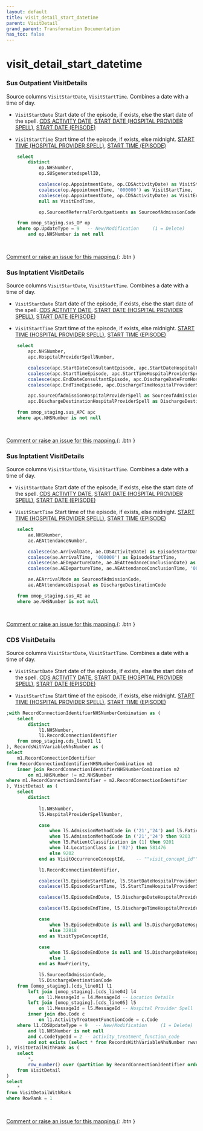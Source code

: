 ```yaml
---
layout: default
title: visit_detail_start_datetime
parent: VisitDetail
grand_parent: Transformation Documentation
has_toc: false
---
```

# visit_detail_start_datetime
### Sus Outpatient VisitDetails
Source columns  `VisitStartDate`, `VisitStartTime`.
Combines a date with a time of day.

* `VisitStartDate` Start date of the episode, if exists, else the start date of the spell. [CDS ACTIVITY DATE](https://www.datadictionary.nhs.uk/data_elements/cds_activity_date.html), [START DATE (HOSPITAL PROVIDER SPELL)](https://www.datadictionary.nhs.uk/data_elements/start_date__hospital_provider_spell_.html), [START DATE (EPISODE)](https://www.datadictionary.nhs.uk/data_elements/start_date__episode_.html)

* `VisitStartTime` Start time of the episode, if exists, else midnight. [START TIME (HOSPITAL PROVIDER SPELL)](https://www.datadictionary.nhs.uk/data_elements/start_time__hospital_provider_spell_.html), [START TIME (EPISODE)](https://www.datadictionary.nhs.uk/data_elements/start_time__episode_.html)

```sql
	select  
		distinct
			op.NHSNumber,
			op.SUSgeneratedspellID,

			coalesce(op.AppointmentDate, op.CDSActivityDate) as VisitStartDate,  -- visit_start_date
			coalesce(op.AppointmentTime, '000000') as VisitStartTime,  -- visit_start_time
			coalesce(op.AppointmentDate, op.CDSActivityDate) as VisitEndDate,
			null as VisitEndTime,

			op.SourceofReferralForOutpatients as SourceofAdmissionCode

	from omop_staging.sus_OP op
	where op.UpdateType = 9   -- New/Modification     (1 = Delete)
		and op.NHSNumber is not null

	
```


[Comment or raise an issue for this mapping.](https://github.com/answerdigital/oxford-omop-data-mapper/issues/new?title=OMOP%20VisitDetail%20table%20visit_detail_start_datetime%20field%20Sus%20Outpatient%20VisitDetails%20mapping){: .btn }
### Sus Inptatient VisitDetails
Source columns  `VisitStartDate`, `VisitStartTime`.
Combines a date with a time of day.

* `VisitStartDate` Start date of the episode, if exists, else the start date of the spell. [CDS ACTIVITY DATE](https://www.datadictionary.nhs.uk/data_elements/cds_activity_date.html), [START DATE (HOSPITAL PROVIDER SPELL)](https://www.datadictionary.nhs.uk/data_elements/start_date__hospital_provider_spell_.html), [START DATE (EPISODE)](https://www.datadictionary.nhs.uk/data_elements/start_date__episode_.html)

* `VisitStartTime` Start time of the episode, if exists, else midnight. [START TIME (HOSPITAL PROVIDER SPELL)](https://www.datadictionary.nhs.uk/data_elements/start_time__hospital_provider_spell_.html), [START TIME (EPISODE)](https://www.datadictionary.nhs.uk/data_elements/start_time__episode_.html)

```sql
	select
		apc.NHSNumber,
		apc.HospitalProviderSpellNumber,

		coalesce(apc.StartDateConsultantEpisode, apc.StartDateHospitalProviderSpell, apc.CDSActivityDate) as VisitStartDate,
		coalesce(apc.StartTimeEpisode, apc.StartTimeHospitalProviderSpell, '000000') as VisitStartTime,
		coalesce(apc.EndDateConsultantEpisode, apc.DischargeDateFromHospitalProviderSpell, apc.CDSActivityDate) as VisitEndDate,
		coalesce(apc.EndTimeEpisode, apc.DischargeTimeHospitalProviderSpell, '000000') as VisitEndTime,

		apc.SourceOfAdmissionHospitalProviderSpell as SourceofAdmissionCode,
		apc.DischargeDestinationHospitalProviderSpell as DischargeDestinationCode

	from omop_staging.sus_APC apc
	where apc.NHSNumber is not null

	
```


[Comment or raise an issue for this mapping.](https://github.com/answerdigital/oxford-omop-data-mapper/issues/new?title=OMOP%20VisitDetail%20table%20visit_detail_start_datetime%20field%20Sus%20Inptatient%20VisitDetails%20mapping){: .btn }
### Sus Inptatient VisitDetails
Source columns  `VisitStartDate`, `VisitStartTime`.
Combines a date with a time of day.

* `VisitStartDate` Start date of the episode, if exists, else the start date of the spell. [CDS ACTIVITY DATE](https://www.datadictionary.nhs.uk/data_elements/cds_activity_date.html), [START DATE (HOSPITAL PROVIDER SPELL)](https://www.datadictionary.nhs.uk/data_elements/start_date__hospital_provider_spell_.html), [START DATE (EPISODE)](https://www.datadictionary.nhs.uk/data_elements/start_date__episode_.html)

* `VisitStartTime` Start time of the episode, if exists, else midnight. [START TIME (HOSPITAL PROVIDER SPELL)](https://www.datadictionary.nhs.uk/data_elements/start_time__hospital_provider_spell_.html), [START TIME (EPISODE)](https://www.datadictionary.nhs.uk/data_elements/start_time__episode_.html)

```sql
	select  
		ae.NHSNumber,
		ae.AEAttendanceNumber,

		coalesce(ae.ArrivalDate, ae.CDSActivityDate) as EpisodeStartDate,
		coalesce(ae.ArrivalTime, '000000') as EpisodeStartTime,
		coalesce(ae.AEDepartureDate, ae.AEAttendanceConclusionDate) as EpisodeEndDate,
		coalesce(ae.AEDepartureTime, ae.AEAttendanceConclusionTime, '000000') as EpisodeEndTime,

		ae.AEArrivalMode as SourceofAdmissionCode,
		ae.AEAttendanceDisposal as DischargeDestinationCode

	from omop_staging.sus_AE ae
	where ae.NHSNumber is not null

	
```


[Comment or raise an issue for this mapping.](https://github.com/answerdigital/oxford-omop-data-mapper/issues/new?title=OMOP%20VisitDetail%20table%20visit_detail_start_datetime%20field%20Sus%20Inptatient%20VisitDetails%20mapping){: .btn }
### CDS VisitDetails
Source columns  `VisitStartDate`, `VisitStartTime`.
Combines a date with a time of day.

* `VisitStartDate` Start date of the episode, if exists, else the start date of the spell. [CDS ACTIVITY DATE](https://www.datadictionary.nhs.uk/data_elements/cds_activity_date.html), [START DATE (HOSPITAL PROVIDER SPELL)](https://www.datadictionary.nhs.uk/data_elements/start_date__hospital_provider_spell_.html), [START DATE (EPISODE)](https://www.datadictionary.nhs.uk/data_elements/start_date__episode_.html)

* `VisitStartTime` Start time of the episode, if exists, else midnight. [START TIME (HOSPITAL PROVIDER SPELL)](https://www.datadictionary.nhs.uk/data_elements/start_time__hospital_provider_spell_.html), [START TIME (EPISODE)](https://www.datadictionary.nhs.uk/data_elements/start_time__episode_.html)

```sql
;with RecordConnectionIdentifierNHSNumberCombination as (
	select
		distinct 
			l1.NHSNumber,
			l1.RecordConnectionIdentifier
	from omop_staging.cds_line01 l1
), RecordsWithVariableNhsNumber as (
select
	m1.RecordConnectionIdentifier
from RecordConnectionIdentifierNHSNumberCombination m1
	inner join RecordConnectionIdentifierNHSNumberCombination m2
		on m1.NHSNumber != m2.NHSNumber
where m1.RecordConnectionIdentifier = m2.RecordConnectionIdentifier
), VisitDetail as (
	select  
		distinct
    
			l1.NHSNumber,
			l5.HospitalProviderSpellNumber,

			case 
				when l5.AdmissionMethodCode in ('21','24') and l5.PatientClassification = 1 then 262 
				when l5.AdmissionMethodCode in ('21','24') then 9203
				when l5.PatientClassification in (1) then 9201
				when l4.LocationClass in ('02') then 581476
				else 9202
			end as VisitOccurrenceConceptId,    -- ""visit_concept_id""

			l1.RecordConnectionIdentifier,

			coalesce(l5.EpisodeStartDate, l5.StartDateHospitalProviderSpell, l1.CDSActivityDate) as VisitStartDate,  -- visit_start_date
			coalesce(l5.EpisodeStartTime, l5.StartTimeHospitalProviderSpell, '000000') as VisitStartTime,  -- visit_start_time

			coalesce(l5.EpisodeEndDate, l5.DischargeDateHospitalProviderSpell, l1.CDSActivityDate) as VisitEndDate,

			coalesce(l5.EpisodeEndTime, l5.DischargeTimeHospitalProviderSpell, '000000') as VisitEndTime,

			case 
				when l5.EpisodeEndDate is null and l5.DischargeDateHospitalProviderSpell is null and l5.PatientClassification = 1 then 32220
				else 32818
			end as VisitTypeConceptId,

			case 
				when l5.EpisodeEndDate is null and l5.DischargeDateHospitalProviderSpell is null and l5.PatientClassification = 1 then 2
				else 1
			end as RowPriority,

			l5.SourceofAdmissionCode,
			l5.DischargeDestinationCode
	from [omop_staging].[cds_line01] l1
		left join [omop_staging].[cds_line04] l4 
			on l1.MessageId = l4.MessageId -- Location Details
		left join [omop_staging].[cds_line05] l5 
			on l1.MessageId = l5.MessageId -- Hospital Provider Spell
		inner join dbo.Code c 
			on l1.ActivityTreatmentFunctionCode = c.Code
	where l1.CDSUpdateType = 9   -- New/Modification     (1 = Delete)
		and l1.NHSNumber is not null
		and c.CodeTypeId = 2 -- activity_treatment_function_code
		and not exists (select * from RecordsWithVariableNhsNumber rwvnn where rwvnn.RecordConnectionIdentifier = l1.RecordConnectionIdentifier)
), VisitDetailWithRank as (
	select
		*,
		row_number() over (partition by RecordConnectionIdentifier order by RowPriority asc) as RowRank
	from VisitDetail
)
select
	*
from VisitDetailWithRank
where RowRank = 1
		
	
```


[Comment or raise an issue for this mapping.](https://github.com/answerdigital/oxford-omop-data-mapper/issues/new?title=OMOP%20VisitDetail%20table%20visit_detail_start_datetime%20field%20CDS%20VisitDetails%20mapping){: .btn }

